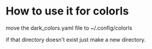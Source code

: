 # How to use it for colorls

move the dark_colors.yaml file to ~/.config/colorls

if that directory doesn't exist just make a new directory. 
